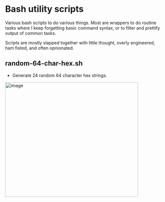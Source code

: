 # Bash utility scripts
Various bash scripts to do various things. Most are wrappers to do routine tasks where I keep forgetting basic command syntax, or to filter and prettify output of common tasks. 

Scripts are mostly slapped together with little thought, overly engineered, ham fisted, and often opnionated.   

## random-64-char-hex.sh
- Generate 24 random 64 character hex strings.
<img width="430" height="372" alt="image" src="https://github.com/user-attachments/assets/e475b6a2-758c-4e9d-aa9c-2035444bd6af" />
